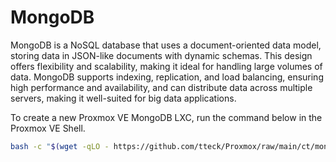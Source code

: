 # MongoDB

MongoDB is a NoSQL database that uses a document-oriented data model, storing data in JSON-like documents with dynamic schemas. This design offers flexibility and scalability, making it ideal for handling large volumes of data. MongoDB supports indexing, replication, and load balancing, ensuring high performance and availability, and can distribute data across multiple servers, making it well-suited for big data applications.

To create a new Proxmox VE MongoDB LXC, run the command below in the Proxmox VE Shell.

```bash
bash -c "$(wget -qLO - https://github.com/tteck/Proxmox/raw/main/ct/mongodb.sh)"
```
